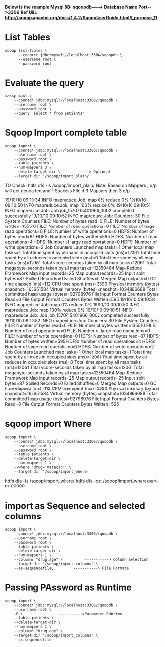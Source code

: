 ****Below is the example Mysql DB:****
****sqoopdb---> Database Name****
****Port-->3306****
****Ref URL http://sqoop.apache.org/docs/1.4.2/SqoopUserGuide.html#_purpose_11****
# List Tables
```
sqoop list-tables \
	  --connect jdbc:mysql://localhost:3306/sqoopdb \
	  --username root \
	  --password root
```    
# Evaluate the query 
```
sqoop eval \
	--connect jdbc:mysql://localhost:3306/sqoopdb \
	--username root \
	--password root \
	--query 'select * from patients'
 ``` 

# Sqoop Import complete table
```
sqoop import \
	--connect jdbc:mysql://localhost:3306/sqoopdb \
	--username root \
	--password root \
	--table patients \
	--num-mappers 3 \
	--delete-target-dir \         ----> Optional
	--target-dir '/sqoop/import_plain/'
```
TO Check: hdfs dfs -ls /sqoop/import_plain/
Note: Based on Mappers , o/p will get genearted and 1 Success FIle if 3 Mappers then 3 o/p

19/10/10 09:10:34 INFO mapreduce.Job:  map 0% reduce 0%
19/10/10 09:10:50 INFO mapreduce.Job:  map 100% reduce 0%
19/10/10 09:10:51 INFO mapreduce.Job: Job job_1570715401966_0002 completed successfully
19/10/10 09:10:52 INFO mapreduce.Job: Counters: 30
	File System Counters
		FILE: Number of bytes read=0
		FILE: Number of bytes written=135510
		FILE: Number of read operations=0
		FILE: Number of large read operations=0
		FILE: Number of write operations=0
		HDFS: Number of bytes read=87
		HDFS: Number of bytes written=595
		HDFS: Number of read operations=4
		HDFS: Number of large read operations=0
		HDFS: Number of write operations=2
	Job Counters 
		Launched map tasks=1
		Other local map tasks=1
		Total time spent by all maps in occupied slots (ms)=12061
		Total time spent by all reduces in occupied slots (ms)=0
		Total time spent by all map tasks (ms)=12061
		Total vcore-seconds taken by all map tasks=12061
		Total megabyte-seconds taken by all map tasks=12350464
	Map-Reduce Framework
		Map input records=25
		Map output records=25
		Input split bytes=87
		Spilled Records=0
		Failed Shuffles=0
		Merged Map outputs=0
		GC time elapsed (ms)=112
		CPU time spent (ms)=3390
		Physical memory (bytes) snapshot=163651584
		Virtual memory (bytes) snapshot=1034866688
		Total committed heap usage (bytes)=92798976
	File Input Format Counters 
		Bytes Read=0
	File Output Format Counters 
		Bytes Written=595
19/10/10 09:10:34 INFO mapreduce.Job:  map 0% reduce 0%
19/10/10 09:10:50 INFO mapreduce.Job:  map 100% reduce 0%
19/10/10 09:10:51 INFO mapreduce.Job: Job job_1570715401966_0002 completed successfully
19/10/10 09:10:52 INFO mapreduce.Job: Counters: 30
	File System Counters
		FILE: Number of bytes read=0
		FILE: Number of bytes written=135510
		FILE: Number of read operations=0
		FILE: Number of large read operations=0
		FILE: Number of write operations=0
		HDFS: Number of bytes read=87
		HDFS: Number of bytes written=595
		HDFS: Number of read operations=4
		HDFS: Number of large read operations=0
		HDFS: Number of write operations=2
	Job Counters 
		Launched map tasks=1
		Other local map tasks=1
		Total time spent by all maps in occupied slots (ms)=12061
		Total time spent by all reduces in occupied slots (ms)=0
		Total time spent by all map tasks (ms)=12061
		Total vcore-seconds taken by all map tasks=12061
		Total megabyte-seconds taken by all map tasks=12350464
	Map-Reduce Framework
		Map input records=25
		Map output records=25
		Input split bytes=87
		Spilled Records=0
		Failed Shuffles=0
		Merged Map outputs=0
		GC time elapsed (ms)=112
		CPU time spent (ms)=3390
		Physical memory (bytes) snapshot=163651584
		Virtual memory (bytes) snapshot=1034866688
		Total committed heap usage (bytes)=92798976
	File Input Format Counters 
		Bytes Read=0
	File Output Format Counters 
		Bytes Written=595
		
# sqoop import Where 
```
sqoop import \
	--connect jdbc:mysql://localhost:3306/sqoopdb \
	--username root \
	--password root \
	--table patients \
	--delete-target-dir \
	--num-mappers 1 \
	--where "drug='metacin'" \
	--target-dir '/sqoop/import_where'		
```
hdfs dfs -ls /sqoop/import_where/
hdfs dfs -cat /sqoop/import_where/part-m-00000

# import as Sequence and selected columns
```
sqoop import \
	--connect jdbc:mysql://localhost:3306/sqoopdb \
	--username root \
	--password root \
	--table patients \
	--delete-target-dir \
	--num-mappers 1 \
	--columns "drug,age" \          -----------> column selection
	--target-dir '/sqoop/import_columns' \
	--as-sequencefile;         -----------> File Formate
```	
# Passing PAssword as Runtime
```
sqoop import \
	--connect jdbc:mysql://localhost:3306/sqoopdb \
	--username root \
	-P \                ----------->Parameter RUntime
	--table patients \
	--delete-target-dir \
	--num-mappers 1 \
	--columns "drug,age" \
	--target-dir '/sqoop/import_columns' \
	--as-sequencefile
```	

